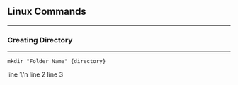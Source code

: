 ## Linux Commands 
---
### Creating Directory
---
 ```
 mkdir "Folder Name" {directory}
```


   line 1/n
   line 2
   line 3

